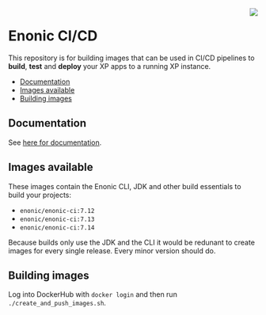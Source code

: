 <img align="right" src="https://raw.githubusercontent.com/enonic/xp/master/misc/logo.png">
<h1>Enonic CI/CD</h1>

This repository is for building images that can be used in CI/CD pipelines to **build**, **test** and **deploy** your XP apps to a running XP instance.

- [Documentation](#documentation)
- [Images available](#images-available)
- [Building images](#building-images)

## Documentation

See [here for documentation](./docs/index.adoc).

## Images available

These images contain the Enonic CLI, JDK and other build essentials to build your projects:

- `enonic/enonic-ci:7.12`
- `enonic/enonic-ci:7.13`
- `enonic/enonic-ci:7.14`

Because builds only use the JDK and the CLI it would be redunant to create images for every single release. Every minor version should do.

## Building images

Log into DockerHub with `docker login` and then run `./create_and_push_images.sh`.
